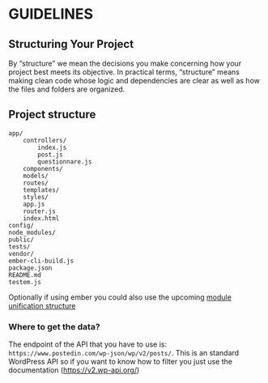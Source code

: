 # GUIDELINES

## Structuring Your Project

By “structure” we mean the decisions you make concerning how your project best meets its objective. In practical terms, “structure” means making clean code whose logic and dependencies are clear as well as how the files and folders are organized.

## Project structure

``` 
app/
    controllers/
        index.js
        post.js
        questionnare.js
    components/
    models/
    routes/
    templates/
    styles/
    app.js
    router.js
    index.html
config/
node_modules/
public/
tests/
vendor/
ember-cli-build.js
package.json
README.md
testem.js
```

Optionally if using ember you could also use the upcoming [module unification structure](https://github.com/emberjs/rfcs/blob/master/text/0143-module-unification.md)

### Where to get the data?

The endpoint of the API that you have to use is: `https://www.postedin.com/wp-json/wp/v2/posts/`. This is an standard WordPress API so if you want to know how to filter you just use the documentation (https://v2.wp-api.org/)


